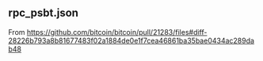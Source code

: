 ## rpc_psbt.json

From https://github.com/bitcoin/bitcoin/pull/21283/files#diff-28226b793a8b81677483f02a1884de0e1f7cea46861ba35bae0434ac289dab48

